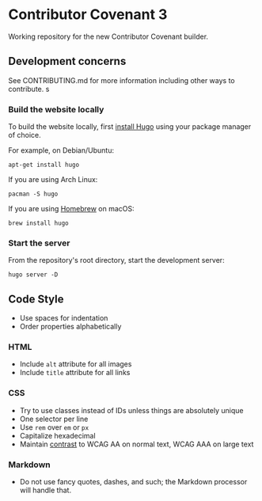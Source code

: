 # Contributor Covenant 3
Working repository for the new Contributor Covenant builder.

## Development concerns
See CONTRIBUTING.md for more information including other ways to contribute.
s
### Build the website locally
To build the website locally, first [install Hugo](https://gohugo.io/getting-started/installing)
using your package manager of choice.

For example, on Debian/Ubuntu:
```
apt-get install hugo
```

If you are using Arch Linux:
```
pacman -S hugo
```

If you are using [Homebrew](https://brew.sh) on macOS:
```
brew install hugo
```

### Start the server
From the repository's root directory, start the development server:
```
hugo server -D
```

## Code Style
- Use spaces for indentation
- Order properties alphabetically

### HTML
- Include `alt` attribute for all images
- Include `title` attribute for all links

### CSS
- Try to use classes instead of IDs unless things are absolutely unique
- One selector per line
- Use `rem` over `em` or `px`
- Capitalize hexadecimal
- Maintain [contrast](https://webaim.org/resources/contrastchecker/) to WCAG AA on normal text, WCAG AAA on large text

### Markdown
- Do not use fancy quotes, dashes, and such; the Markdown processor will handle that.
 